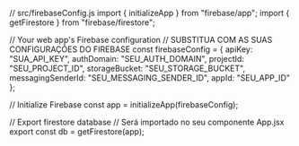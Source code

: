// src/firebaseConfig.js
import { initializeApp } from "firebase/app";
import { getFirestore } from "firebase/firestore";

// Your web app's Firebase configuration
// SUBSTITUA COM AS SUAS CONFIGURAÇÕES DO FIREBASE
const firebaseConfig = {
  apiKey: "SUA_API_KEY",
  authDomain: "SEU_AUTH_DOMAIN",
  projectId: "SEU_PROJECT_ID",
  storageBucket: "SEU_STORAGE_BUCKET",
  messagingSenderId: "SEU_MESSAGING_SENDER_ID",
  appId: "SEU_APP_ID"
};

// Initialize Firebase
const app = initializeApp(firebaseConfig);

// Export firestore database
// Será importado no seu componente App.jsx
export const db = getFirestore(app);
